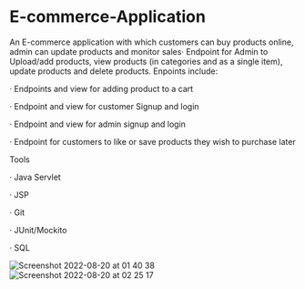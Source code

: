 # E-commerce-Application
An E-commerce application with which customers can buy products online, admin can update products and monitor sales· Endpoint for Admin to Upload/add products, view products (in categories and as a single item), update products and delete products. Enpoints include:

· Endpoints and view for adding product to a cart

· Endpoint and view for customer Signup and login

· Endpoint and view for admin signup and login

· Endpoint for customers to like or save products they wish to purchase later

Tools

· Java Servlet

· JSP

· Git

· JUnit/Mockito

· SQL


![Screenshot 2022-08-20 at 01 40 38](https://user-images.githubusercontent.com/100851243/185723900-d10f8ff5-4eae-4a91-834f-a2217f7ec18f.png)
![Screenshot 2022-08-20 at 02 25 17](https://user-images.githubusercontent.com/100851243/185724124-ef82424a-a33d-42c9-9d7b-0e41251e2844.png)

 

